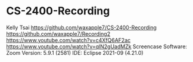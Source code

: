 # CS-2400-Recording
Kelly Tsai 
https://github.com/waxapple7/CS-2400-Recording
https://github.com/waxapple7/Recording2
https://www.youtube.com/watch?v=c4XfQ6AF2ac
https://www.youtube.com/watch?v=qlN2gUadMZk
Screencase Software: Zoom Version: 5.9.1 (2581)
IDE: Eclipse 2021-09 (4.21.0)
